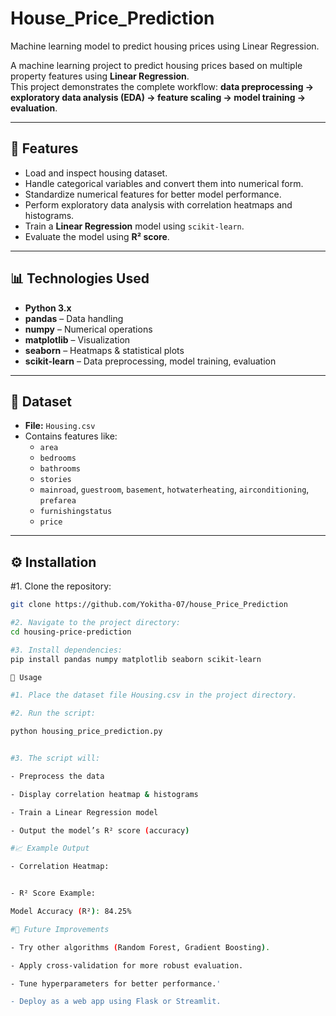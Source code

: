# House_Price_Prediction
Machine learning model to predict housing prices using Linear Regression.


A machine learning project to predict housing prices based on multiple property features using **Linear Regression**.  
This project demonstrates the complete workflow: **data preprocessing → exploratory data analysis (EDA) → feature scaling → model training → evaluation**.

---

## 📌 Features
- Load and inspect housing dataset.
- Handle categorical variables and convert them into numerical form.
- Standardize numerical features for better model performance.
- Perform exploratory data analysis with correlation heatmaps and histograms.
- Train a **Linear Regression** model using `scikit-learn`.
- Evaluate the model using **R² score**.

---

## 📊 Technologies Used
- **Python 3.x**
- **pandas** – Data handling
- **numpy** – Numerical operations
- **matplotlib** – Visualization
- **seaborn** – Heatmaps & statistical plots
- **scikit-learn** – Data preprocessing, model training, evaluation

---

## 📂 Dataset
- **File:** `Housing.csv`  
- Contains features like:
  - `area`
  - `bedrooms`
  - `bathrooms`
  - `stories`
  - `mainroad`, `guestroom`, `basement`, `hotwaterheating`, `airconditioning`, `prefarea`
  - `furnishingstatus`
  - `price`

---

## ⚙️ Installation
#1. Clone the repository:
   ```bash
   git clone https://github.com/Yokitha-07/house_Price_Prediction

#2. Navigate to the project directory:
cd housing-price-prediction

#3. Install dependencies:
pip install pandas numpy matplotlib seaborn scikit-learn

🚀 Usage

#1. Place the dataset file Housing.csv in the project directory.

#2. Run the script:

python housing_price_prediction.py


#3. The script will:

- Preprocess the data

- Display correlation heatmap & histograms

- Train a Linear Regression model

- Output the model’s R² score (accuracy)
  
#📈 Example Output

- Correlation Heatmap:


- R² Score Example:

Model Accuracy (R²): 84.25%

#🔮 Future Improvements

- Try other algorithms (Random Forest, Gradient Boosting).

- Apply cross-validation for more robust evaluation.

- Tune hyperparameters for better performance.'

- Deploy as a web app using Flask or Streamlit.
